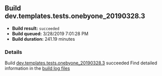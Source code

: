 ## Build dev.templates.tests.onebyone_20190328.3
- **Build result:** `succeeded`
- **Build queued:** 3/28/2019 7:01:28 PM
- **Build duration:** 241.19 minutes
### Details
Build [dev.templates.tests.onebyone_20190328.3](https://winappstudio.visualstudio.com/web/build.aspx?pcguid=a4ef43be-68ce-4195-a619-079b4d9834c2&builduri=vstfs%3a%2f%2f%2fBuild%2fBuild%2f27396) succeeded
Find detailed information in the [build log files](https://uwpctdiags.blob.core.windows.net/buildlogs/dev.templates.tests.onebyone_20190328.3_logs.zip)

